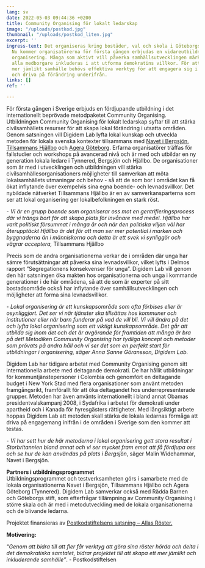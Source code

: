 ```yaml
---
lang: sv
date: 2022-05-03 09:44:36 +0200
title: Community Organising för lokalt ledarskap
image: "/uploads/postkod.jpg"
thumbnail: "/uploads/postkod_liten.jpg"
excerpt: ''
ingress-text: Det organiseras kring bostäder, val och skola i Göteborgs förorter.
  Nu kommer organisatörerna för första gången erbjudas en vidareutbildning i lokal
  organisering. Många som aktivt vill påverka samhällsutvecklingen märker att inte
  alla medborgare inkluderas i att utforma demokratins villkor. För att skapa ett
  mer jämlikt samhälle behövs effektiva verktyg för att engagera sig i lokalsamhället
  och driva på förändring underifrån.
links: []
ref: ''

---
```

För första gången i Sverige erbjuds en fördjupande utbildning i det internationellt beprövade metodpaketet Community Organising. Utbildningen Community Organising för lokalt ledarskap syftar till att stärka civilsamhällets resurser för att skapa lokal förändring i utsatta områden. Genom satsningen vill Digidem Lab lyfta lokal kunskap och utveckla metoden för lokala svenska kontexter tillsammans med [Navet i Bergsjön](https://www.navet.org/), [Tillsammans Hjällbo](https://www.facebook.com/tillsammanshjallbo) och [Agera Göteborg](https://www.facebook.com/ageragoteborg/). Erfarna organisatörer träffas för fallstudier och workshops på avancerad nivå och är med och utbildar en ny generation lokala ledare i Tynnered, Bergsjön och Hjällbo. De organisationer som är med i utvecklingen och utbildningen vill stärka civilsamhällesorganisationers möjligheter till samverkan att möta lokalsamhällets utmaningar och behov - så att de som bor i området kan få ökat inflytande över exempelvis sina egna boende- och levnadsvillkor. Det nybildade nätverket Tillsammans Hjällbo är en av samverkansparterna som ser att lokal organisering ger lokalbefolkningen en stark röst.

_- Vi är en grupp boende som organiserar oss mot en gentrifieringsprocess där vi trängs bort för att skapa plats för invånare med medel. Hjällbo har varit politiskt försummat i många år och när den politiska viljan väl har återupptäckt Hjällbo är det för att man ser mer potential i marken och byggnaderna än i människorna och detta är ett svek vi synliggör och vägrar acceptera,_ Tillsammans Hjällbo

Precis som de andra organisationerna verkar de i områden där unga har sämre förutsättningar att påverka sina levnadsvillkor, vilket lyfts i Delmos rapport ”Segregationens konsekvenser för unga”. Digidem Lab vill genom den här satsningen öka makten hos organisationerna och unga i kommande generationer i de här områdena, så att de som är experter på sitt bostadsområde också har inflytande över samhällsutvecklingen och möjligheter att forma sina levnadsvillkor.

\- _Lokal organisering är ett kunskapsområde som ofta förbises eller är osynliggjort. Det ser vi när tjänster ska tillsättas hos kommuner och institutioner eller när barn funderar på vad de vill bli. Vi vill ändra på det och lyfta lokal organisering som ett viktigt kunskapsområde. Det går att utbilda sig inom det och det är avgörande för framtiden att många är bra på det! Metodiken Community Organising har tydliga koncept och metoder som prövats på andra håll och vi ser det som en perfekt start för utbildningar i organisering, säger Anna Sanne Göransson, Digidem Lab._

Digidem Lab har tidigare arbetat med Community Organising genom sitt internationella arbete med deltagande demokrati. De har hållit utbildningar för kommuntjänstepersoner i Colombia och genomfört en deltagande budget i New York Stad med flera organisationer som använt metoden framgångsrikt, framförallt för att öka deltagandet hos underrepresenterade grupper. Metoden har även använts internationellt i bland annat Obamas presidentvalskampanj 2008, i Sydafrika i arbetet för demokrati under apartheid och i Kanada för hyresgästers rättigheter. Med långsiktigt arbete hoppas Digidem Lab att metoden skall stärka de lokala ledarnas förmåga att driva på engagemang inifrån i de områden i Sverige som den kommer att testas.

_- Vi har sett hur de här metoderna i lokal organisering gett stora resultat i Storbritannien bland annat och vi ser mycket fram emot att få fördjupa oss och se hur de kan användas på plats i Bergsjön_, säger Malin Widehammar, Navet i Bergsjön.

**Partners i utbildningsprogrammet**  
Utbildningsprogrammet och testverksamheten görs i samarbete med de lokala organisationerna Navet i Bergsjön, Tillsammans Hjällbo och Agera Göteborg (Tynnered). Digidem Lab samverkar också med Rädda Barnen och Göteborgs stift, som efterfrågar tillämpning av Community Organising i större skala och är med i metodutveckling med de lokala organisationerna och de blivande ledarna.

Projektet finansieras av [Postkodstiftelsens satsning – Allas Röster.](https://postkodstiftelsen.se/allas-roster/)  
  
**Motivering:** 

_“Genom att bidra till att fler får verktyg att göra sina röster hörda och delta i det demokratiska samtalet, bidrar projektet till att skapa ett mer jämlikt och inkluderande samhälle”_. - Postkodstiftelsen